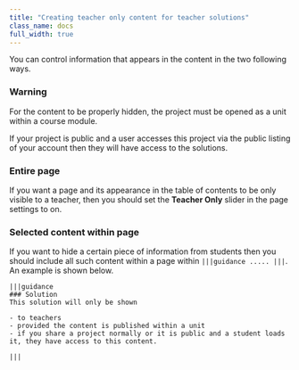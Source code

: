 ```yaml
---
title: "Creating teacher only content for teacher solutions"
class_name: docs
full_width: true
---
```


You can control information that appears in the content in the two following ways. 

### Warning
For the content to be properly hidden, the project must be opened as a unit within a course module. 

If your project is public and a user accesses this project via the public listing of your account then they will have access to the solutions.

### Entire page
If you want a page and its appearance in the table of contents to be only visible to a teacher, then you should set the **Teacher Only** slider in the page settings to on.

### Selected content within page
If you want to hide a certain piece of information from students then you should include all such content within a page within `|||guidance ..... |||`. An example is shown below.

```
|||guidance
### Solution
This solution will only be shown

- to teachers
- provided the content is published within a unit
- if you share a project normally or it is public and a student loads it, they have access to this content.

|||
```
